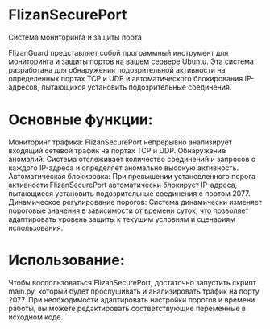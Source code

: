 # FlizanSecurePort
Система мониторинга и защиты порта

FlizanGuard представляет собой программный инструмент для мониторинга и защиты портов на вашем сервере Ubuntu. 
Эта система разработана для обнаружения подозрительной активности на определенных портах TCP и UDP и автоматического блокирования IP-адресов, пытающихся установить подозрительные соединения.

# Основные функции:

Мониторинг трафика: FlizanSecurePort непрерывно анализирует входящий сетевой трафик на портах TCP и UDP.
Обнаружение аномалий: Система отслеживает количество соединений и запросов с каждого IP-адреса и определяет аномально высокую активность.
Автоматическая блокировка: При превышении установленного порога активности FlizanSecurePort автоматически блокирует IP-адреса, пытающиеся установить подозрительные соединения с портом 2077.
Динамическое регулирование порогов: Система динамически изменяет пороговые значения в зависимости от времени суток, что позволяет адаптировать уровень защиты к текущим условиям и сценариям использования.

# Использование:
Чтобы воспользоваться FlizanSecurePort, достаточно запустить скрипт main.py, который будет прослушивать и анализировать трафик на порту 2077. При необходимости адаптировать настройки порогов и времени работы, вы можете редактировать соответствующие переменные в исходном коде.

